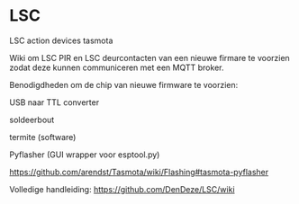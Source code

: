 # LSC
LSC action devices tasmota


Wiki om LSC PIR en LSC deurcontacten van een nieuwe firmare te voorzien zodat deze kunnen communiceren met een MQTT broker.



Benodigdheden om de chip van nieuwe firmware te voorzien:

USB naar TTL converter

soldeerbout

termite (software)

Pyflasher (GUI wrapper voor esptool.py)

https://github.com/arendst/Tasmota/wiki/Flashing#tasmota-pyflasher


Volledige handleiding:
https://github.com/DenDeze/LSC/wiki
